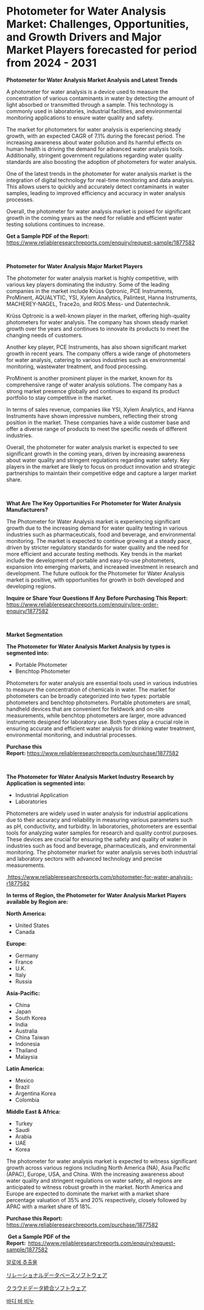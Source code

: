 <p><h1>Photometer for Water Analysis Market: Challenges, Opportunities, and Growth Drivers and Major Market Players forecasted for period from 2024 - 2031</h1></p><p><strong>Photometer for Water Analysis Market Analysis and Latest Trends</strong></p>
<p><p>A photometer for water analysis is a device used to measure the concentration of various contaminants in water by detecting the amount of light absorbed or transmitted through a sample. This technology is commonly used in laboratories, industrial facilities, and environmental monitoring applications to ensure water quality and safety.</p><p>The market for photometers for water analysis is experiencing steady growth, with an expected CAGR of 7.1% during the forecast period. The increasing awareness about water pollution and its harmful effects on human health is driving the demand for advanced water analysis tools. Additionally, stringent government regulations regarding water quality standards are also boosting the adoption of photometers for water analysis.</p><p>One of the latest trends in the photometer for water analysis market is the integration of digital technology for real-time monitoring and data analysis. This allows users to quickly and accurately detect contaminants in water samples, leading to improved efficiency and accuracy in water analysis processes.</p><p>Overall, the photometer for water analysis market is poised for significant growth in the coming years as the need for reliable and efficient water testing solutions continues to increase.</p></p>
<p><strong>Get a Sample PDF of the Report:&nbsp;</strong> <a href="https://www.reliableresearchreports.com/enquiry/request-sample/1877582">https://www.reliableresearchreports.com/enquiry/request-sample/1877582</a></p>
<p>&nbsp;</p>
<p><strong>Photometer for Water Analysis Major Market Players</strong></p>
<p><p>The photometer for water analysis market is highly competitive, with various key players dominating the industry. Some of the leading companies in the market include Krüss Optronic, PCE Instruments, ProMinent, AQUALYTIC, YSI, Xylem Analytics, Palintest, Hanna Instruments, MACHEREY-NAGEL, Trace2o, and RIOS Mess- und Datentechnik.</p><p>Krüss Optronic is a well-known player in the market, offering high-quality photometers for water analysis. The company has shown steady market growth over the years and continues to innovate its products to meet the changing needs of customers.</p><p>Another key player, PCE Instruments, has also shown significant market growth in recent years. The company offers a wide range of photometers for water analysis, catering to various industries such as environmental monitoring, wastewater treatment, and food processing.</p><p>ProMinent is another prominent player in the market, known for its comprehensive range of water analysis solutions. The company has a strong market presence globally and continues to expand its product portfolio to stay competitive in the market.</p><p>In terms of sales revenue, companies like YSI, Xylem Analytics, and Hanna Instruments have shown impressive numbers, reflecting their strong position in the market. These companies have a wide customer base and offer a diverse range of products to meet the specific needs of different industries.</p><p>Overall, the photometer for water analysis market is expected to see significant growth in the coming years, driven by increasing awareness about water quality and stringent regulations regarding water safety. Key players in the market are likely to focus on product innovation and strategic partnerships to maintain their competitive edge and capture a larger market share.</p></p>
<p>&nbsp;</p>
<p><strong>What Are The Key Opportunities For Photometer for Water Analysis Manufacturers?</strong></p>
<p><p>The Photometer for Water Analysis market is experiencing significant growth due to the increasing demand for water quality testing in various industries such as pharmaceuticals, food and beverage, and environmental monitoring. The market is expected to continue growing at a steady pace, driven by stricter regulatory standards for water quality and the need for more efficient and accurate testing methods. Key trends in the market include the development of portable and easy-to-use photometers, expansion into emerging markets, and increased investment in research and development. The future outlook for the Photometer for Water Analysis market is positive, with opportunities for growth in both developed and developing regions.</p></p>
<p><strong>Inquire or Share Your Questions If Any Before Purchasing This Report:</strong> <a href="https://www.reliableresearchreports.com/enquiry/pre-order-enquiry/1877582">https://www.reliableresearchreports.com/enquiry/pre-order-enquiry/1877582</a></p>
<p>&nbsp;</p>
<p><strong>Market Segmentation</strong></p>
<p><strong>The Photometer for Water Analysis Market Analysis by types is segmented into:</strong></p>
<p><ul><li>Portable Photometer</li><li>Benchtop Photometer</li></ul></p>
<p><p>Photometers for water analysis are essential tools used in various industries to measure the concentration of chemicals in water. The market for photometers can be broadly categorized into two types: portable photometers and benchtop photometers. Portable photometers are small, handheld devices that are convenient for fieldwork and on-site measurements, while benchtop photometers are larger, more advanced instruments designed for laboratory use. Both types play a crucial role in ensuring accurate and efficient water analysis for drinking water treatment, environmental monitoring, and industrial processes.</p></p>
<p><strong>Purchase this Report:&nbsp;</strong><a href="https://www.reliableresearchreports.com/purchase/1877582">https://www.reliableresearchreports.com/purchase/1877582</a></p>
<p>&nbsp;</p>
<p><strong>The Photometer for Water Analysis Market Industry Research by Application is segmented into:</strong></p>
<p><ul><li>Industrial Application</li><li>Laboratories</li></ul></p>
<p><p>Photometers are widely used in water analysis for industrial applications due to their accuracy and reliability in measuring various parameters such as pH, conductivity, and turbidity. In laboratories, photometers are essential tools for analyzing water samples for research and quality control purposes. These devices are crucial for ensuring the safety and quality of water in industries such as food and beverage, pharmaceuticals, and environmental monitoring. The photometer market for water analysis serves both industrial and laboratory sectors with advanced technology and precise measurements.</p></p>
<p><a href="https://www.reliableresearchreports.com/photometer-for-water-analysis-r1877582">&nbsp;https://www.reliableresearchreports.com/photometer-for-water-analysis-r1877582</a></p>
<p><strong>In terms of Region, the Photometer for Water Analysis Market Players available by Region are:</strong></p>
<p>
    <p> <strong> North America: </strong>
        <ul>
            <li>United States</li>
            <li>Canada</li>
        </ul>
        </p> 
    <p> <strong> Europe: </strong>
        <ul>
            <li>Germany</li>
            <li>France</li>
            <li>U.K.</li>
            <li>Italy</li>
            <li>Russia</li>
        </ul>
        </p> 
    <p> <strong> Asia-Pacific: </strong>
        <ul>
            <li>China</li>
            <li>Japan</li>
            <li>South Korea</li>
            <li>India</li>
            <li>Australia</li>
            <li>China Taiwan</li>
            <li>Indonesia</li>
            <li>Thailand</li>
            <li>Malaysia</li>
        </ul>
        </p> 
    <p> <strong> Latin America: </strong>
        <ul>
            <li>Mexico</li>
            <li>Brazil</li>
            <li>Argentina Korea</li>
            <li>Colombia</li>
        </ul>
        </p> 
    <p> <strong> Middle East & Africa: </strong>
        <ul>
            <li>Turkey</li>
            <li>Saudi</li>
            <li>Arabia</li>
            <li>UAE</li>
            <li>Korea</li>
        </ul>
    </p>
    </p>
<p><p>The photometer for water analysis market is expected to witness significant growth across various regions including North America (NA), Asia Pacific (APAC), Europe, USA, and China. With the increasing awareness about water quality and stringent regulations on water safety, all regions are anticipated to witness robust growth in the market. North America and Europe are expected to dominate the market with a market share percentage valuation of 35% and 20% respectively, closely followed by APAC with a market share of 18%.</p></p>
<p><strong>Purchase this Report: </strong><a href="https://www.reliableresearchreports.com/purchase/1877582">https://www.reliableresearchreports.com/purchase/1877582</a></p>
<p>&nbsp;<strong>Get a Sample PDF of the Report:&nbsp;&nbsp;</strong><a href="https://www.reliableresearchreports.com/enquiry/request-sample/1877582">https://www.reliableresearchreports.com/enquiry/request-sample/1877582</a></p>
<p><strong></strong></p>
<p><p><a href="https://medium.com/@leeusso5656/%EC%95%8C%EB%A1%9C%EC%97%90-%EC%B6%94%EC%B6%9C%EB%AC%BC-%EC%8B%9C%EC%9E%A5-%EA%B7%9C%EB%AA%A8%EB%8A%94-%EA%B8%80%EB%A1%9C%EB%B2%8C-%EC%82%B0%EC%97%85%EC%97%90%EC%84%9C-%EC%B5%9C%EC%83%81%EC%9D%98-%EB%A7%88%EC%BC%80%ED%8C%85-%EC%B1%84%EB%84%90%EC%9D%84-%EB%B3%B4%EC%97%AC%EC%A4%8D%EB%8B%88%EB%8B%A4-09bd876b0fc3">알로에 추출물</a></p><p><a href="https://medium.com/@spencerremin6/%E3%83%AA%E3%83%AC%E3%83%BC%E3%82%B7%E3%83%A7%E3%83%8A%E3%83%AB%E3%83%87%E3%83%BC%E3%82%BF%E3%83%99%E3%83%BC%E3%82%B9%E3%82%BD%E3%83%95%E3%83%88%E3%82%A6%E3%82%A7%E3%82%A2%E3%81%AE%E5%B8%82%E5%A0%B4%E8%AA%BF%E6%9F%BB%E3%83%AC%E3%83%9D%E3%83%BC%E3%83%88-%E3%81%9D%E3%81%AE%E6%AD%B4%E5%8F%B2%E3%81%A82031%E5%B9%B4%E3%81%BE%E3%81%A7%E3%81%AE%E4%BA%88%E6%B8%AC-d8262c402998">リレーショナルデータベースソフトウェア</a></p><p><a href="https://medium.com/@vanessa.grant665567/2024%E5%B9%B4%E3%81%8B%E3%82%892031%E5%B9%B4%E3%81%BE%E3%81%A7%E3%81%AE%E6%9C%9F%E9%96%93%E3%81%AB%E4%BA%88%E6%B8%AC%E3%81%95%E3%82%8C%E3%81%9F%E3%82%AF%E3%83%A9%E3%82%A6%E3%83%89%E3%83%87%E3%83%BC%E3%82%BF%E7%B5%B1%E5%90%88%E3%82%BD%E3%83%95%E3%83%88%E3%82%A6%E3%82%A7%E3%82%A2%E5%B8%82%E5%A0%B4%E3%81%AE%E5%88%86%E6%9E%90%E3%81%A8%E4%BA%88%E6%B8%AC-037dce4ea863">クラウドデータ統合ソフトウェア</a></p><p><a href="https://medium.com/@carlosrtzkzhj/%EB%B0%94%EB%94%94-%EB%B0%94-%EC%83%B4%ED%91%B8-%EC%8B%9C%EC%9E%A5-%EC%A0%84%EB%A7%9D-%EC%82%B0%EC%97%85-%EA%B0%9C%EC%9A%94-%EB%B0%8F-%EC%98%88%EC%B8%A1-2024%EB%85%84%EB%B6%80%ED%84%B0-2031%EB%85%84%EA%B9%8C%EC%A7%80-ddd2fd087200">바디 바 비누</a></p></p>